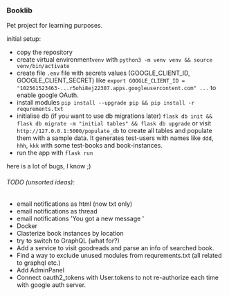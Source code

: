 ### Booklib
Pet project for learning purposes.

initial setup:
* copy the repository
* create virtual environment`venv` with `python3 -m venv venv && source venv/bin/activate`
* create file `.env` file with secrets values (GOOGLE_CLIENT_ID, GOOGLE_CLIENT_SECRET) like `export GOOGLE_CLIENT_ID = "102561523463-...r5ohi8ej22307.apps.googleusercontent.com" ...` to enable google OAuth.
* install modules `pip install --upgrade pip && pip install -r requrements.txt`
* initialise db (if you want to use db migrations later) `flask db init && flask db migrate -m "initial tables" && flask db upgrade` or visit `http://127.0.0.1:5000/populate_db` to create all tables and populate them with a sample data. It generates test-users with names like `ddd`, `hhh`, `kkk` with some test-books and book-instances.
* run the app with `flask run`

here is a lot of bugs, I know ;)


###### TODO (unsorted ideas):
* email notifications as html (now txt only)
* email notifications as thread
* email notifications 'You got a new message '
* Docker
* Clasterize book instances by location
* try to switch to GraphQL (what for?)
* Add a service to visit goodreads and parse an info of searched book.
* Find a way to exclude unused modules from requrements.txt (all related to graphql etc.)
* Add AdminPanel
* Connect oauth2_tokens with User.tokens to not re-authorize each time with google auth server.
